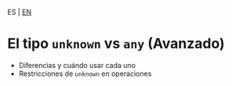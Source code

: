 <!-- MULTILANGUAJE MENU START -->
ES | [EN](https://lckpig.gitbook.io/practical-dev-handbook/typescript/advanced-types/unknown-vs-any-advanced)
<!-- MULTILANGUAJE MENU END -->

# El tipo `unknown` vs `any` (Avanzado)

- Diferencias y cuándo usar cada uno
- Restricciones de `unknown` en operaciones 